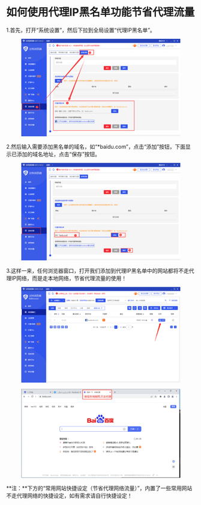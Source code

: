 # 如何使用代理IP黑名单功能节省代理流量

1.首先，打开“系统设置”，然后下拉到全局设置“代理IP黑名单”。

<figure><img src="../../.gitbook/assets/企业微信截图_16759208165341.png" alt=""><figcaption></figcaption></figure>

2.然后输入需要添加黑名单的域名，如“\*baidu.com”，点击“添加”按钮，下面显示已添加的域名地址，点击“保存”按钮。

<figure><img src="../../.gitbook/assets/企业微信截图_16759209203374.png" alt=""><figcaption></figcaption></figure>

3.这样一来，任何浏览器窗口，打开我们添加到代理IP黑名单中的网站都将不走代理IP网络，而是走本地网络，节省代理流量的使用！

<figure><img src="../../.gitbook/assets/企业微信截图_16729953388205 (1).png" alt=""><figcaption></figcaption></figure>

<figure><img src="../../.gitbook/assets/企业微信截图_1672996570326 (1).png" alt=""><figcaption></figcaption></figure>

**注：**下方的“常用网站快捷设定（节省代理网络流量）”，内置了一些常用网站不走代理网络的快捷设定，如有需求请自行快捷设定！
